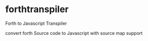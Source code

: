 # forthtranspiler
Forth to Javascript Transpiler

convert forth Source code to Javascript with source map support
